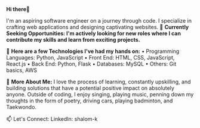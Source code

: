 **Hi there**👋

I'm an aspiring software engineer on a journey through code. I specialize in crafting web applications and designing captivating websites.
🔭 **Currently Seeking Opportunities: I'm actively looking for new roles where I can contribute my skills and learn from exciting projects.**

🎯 **Here are a few Technologies I've had my hands on:**
• Programming Languages: Python, JavaScript
• Front End: HTML, CSS, JavaScript, React.js
• Back End: Python, Flask
• Databases: MySQL
• Others: Git basics, AWS

🎈 **More About Me:**
I love the process of learning, constantly upskilling, and building solutions that have a potential positive impact on absolutely anyone.
Outside of coding, I enjoy singing, playing music, penning down my thoughts in the form of poetry, driving cars, playing badminton, and Taekwondo.

📫 Let's Connect:
LinkedIn: shalom-k

